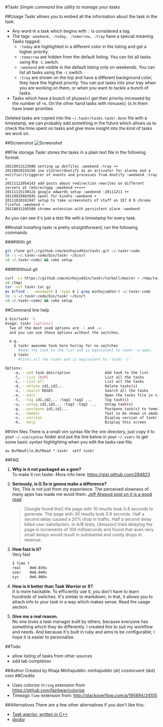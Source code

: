 #Taskr
*Simple command line utility to manage your tasks*

##Usage
Taskr allows you to embed all the information about the task *in* the task.

 - Any word in a task which begins with `:` is considered a *tag*.
 - The tags `:weekend, :today, :tomorrow, :tray` have a special meaning.  
   Tasks tagged:
   - `:today` are highlighted in a different color in the listing and get a higher priority.
   - `:tomorrow` are hidden from the default listing. You can list all tasks using the `-L` switch.
   - `:weekend` are visible in the default listing only on weekends. You can list all tasks using the `-L` switch.
   - `:tray` are shown on the top and have a different background color, they have the highest priority. You can put tasks into your tray when you are working on them, or when you want to tackle a bunch of tasks.
- Tasks which have a bunch of pluses(`+`) get their priority increased by the number of `+`s. On the other hand tasks with minuses(`-`)s in them have lower priorities

Deleted tasks are copied into the `~/.taskr/tasks.taskr.done` file with a timestamp, we can probably add something in the future which allows us to check the time spent on tasks and give more insight into the kind of tasks we work on.

##Screenshot
![Screenshot](http://i.imgur.com/EtaEG.png)

##File storage
Taskr stores the tasks in a plain text file in the following format:


````text
20110913123500 setting up dotfiles :weekend :tray ++
20110928154156 use slotter/dnotify as an activator for alarms and a notifier/triggerer of events and processes from dnotify :weekend :tray +
20111122054143 add posts about redirection rewrites on different servers at redirectapp :weekend +++++
20111115130124 google adwords setup :weekend :20111211 ++
20110929083045 spool for kindle :weekend +
20111010161947 setup to take screenshots of stuff on IE7 8 9 chrome firefox :weekend +
20110915105500 chrome extension with persistent alarm :weekend 
````

As you can see it's just a text file with a timestamp for every task.

##Install
Installing taskr is pretty straightforward, run the following commands

####With git
````bash
git clone git://github.com/minhajuddin/taskr.git ~/.taskr-code
ln -s ~/.taskr-code/bin/taskr ~/bin/t
cd ~/.taskr-code/ && rake setup
````
####Without git
````bash
curl -Ls https://github.com/minhajuddin/taskr/tarball/master > /tmp/taskr.tar.gz
cd /tmp/
tar -xvf taskr.tar.gz
mv $(find .  -maxdepth 1 -type d | grep minhajuddin*) ~/.taskr-code
ln -s ~/.taskr-code/bin/taskr ~/bin/t
cd ~/.taskr-code/ && rake setup
````


##Command line help
````bash
$ bin/taskr -h
Usage: taskr [options]
  Two of the most used options are -l and -a,
  and you can use these options without the switches.

  e.g.
    $ taskr awesome task here hurray for no switches
      #adds the task to the list and is equivalent to taskr -a awes..
    $ taskr
      #lists all the tasks and is equivalent to 'taskr -l'

Options:
    -a, --add task description                Add task to the list
    -l, --list [NUM]                          List all the tasks
    -L, --list-all                            List all the tasks
    -d, --delete id1,id2,..                   Delete tasks(s)
    -s, --search REGEX                        Search all the tasks
    -e, --edit                                Open the tasks file in vi
    -t, --tag id1,id2,.. :tag1 :tag2 ..,      Tag task(s)
    -u, --untag id1,id2,.. :tag1 :tag2 ..,    Untag task(s)
    -p, --postpone id1,id2,..                 Postpone task(s) to tomorrow
    -x, --xmobar                              Text to be shown in xmobar
    -v, --version                             Display version of taskr
    -h, --help                                Display this screen

````

##Vim files
There is a small vim syntax file the vim directory, just copy it to your `~/.vim/syntax` folder and put the line below in your `~/.vimrc` to get some basic syntax highlighting when you edit the tasks raw file.

````vim
au BufNewFile,BufRead *.taskr  setf taskr
````
##FAQ
 1. **Why is it not packaged as a gem?**  
 To make it run faster. More info here: https://gist.github.com/284823
 2. **Seriously, is 0.5s is gonna make a difference?**  
 *Yes*, This is not just from *my* experience. The perceived slowness of many apps has made me avoid them. [Jeff Atwood post on it is a good read](http://www.codinghorror.com/blog/2011/06/performance-is-a-feature.html)  

    > [Google found that] the page with 10 results took 0.4 seconds to generate. The page with 30 results took 0.9 seconds. Half a second delay caused a 20% drop in traffic. Half a second delay killed user satisfaction.
    > In A/B tests, [Amazon] tried delaying the page in increments of 100 milliseconds and found that even very small delays would result in substantial and costly drops in revenue.

 3. **How fast is it?**  
 Very fast

    ````bash
    $ time t
    real    0m0.039s
    user    0m0.040s
    sys     0m0.000s
    ````
 4. **How is it better than Task Warrior or X?**  
   It is more hackable. To efficiently use it, you don't have to learn hundreds of switches.
   It's similar to markdown, in that, it allows you to attach info to your task in a way which makes sense.
   Read the usage section.
 5. **Give me a real reason.**  
    No one loves a task manager built by others, because everyone has something which they do differently. I created this to suit my workflow and needs. And because it's built in ruby and aims to be configurable, I hope it is easier to personalize.

##Todo
 - allow listing of tasks from other *sources*
 - add tab completion

##Author
  Created by Khaja Minhajuddin: minhajuddin (at) cosmicvent (dot) com
##Credits
 - Uses colorize `String` extension from https://github.com/fazibear/colorize
 - Timeago `Time` extension from: http://stackoverflow.com/a/195894/24105

##Alternatives
  There are a few other alternatives if you don't like this:
 - [Task warrior, written in C++](http://taskwarrior.org/projects/show/taskwarrior)
 - [dooby](https://github.com/rafmagana/dooby)


